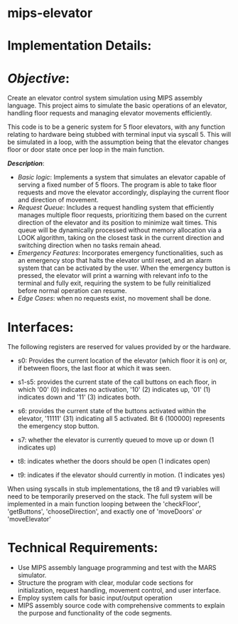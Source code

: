 # mips-elevator

# **Implementation Details:**

# *Objective*: 
Create an elevator control system simulation using MIPS assembly language. This project aims to simulate the basic operations of an elevator, handling floor requests and managing elevator movements efficiently. 

This code is to be a generic system for 5 floor elevators, with any function relating to hardware being stubbed with terminal input via syscall 5. This will be simulated in a loop, with the assumption being that the elevator changes floor or door state once per loop in the main function.

***Description***: 
- *Basic logic*: Implements a system that simulates an elevator capable of serving a fixed number of 5 floors. The program is able to take floor requests and move the elevator accordingly, displaying the current floor and direction of movement.
- *Request Queue*: Includes a request handling system that efficiently manages multiple floor requests, prioritizing them based on the current direction of the elevator and its position to minimize wait times. This queue will be dynamically processed without memory allocation via a LOOK algorithm, taking on the closest task in the current direction and switching direction when no tasks remain ahead.
- *Emergency Features*: Incorporates emergency functionalities, such as an emergency stop that halts the elevator until reset, and an alarm system that can be activated by the user. When the emergency button is pressed, the elevator will print a warning with relevant info to the terminal and fully exit, requiring the system to be fully reinitialized before normal operation can resume.
- *Edge Cases*: when no requests exist, no movement shall be done.

# Interfaces:

The following registers are reserved for values provided by or the hardware.
- s0: Provides the current location of the elevator (which floor it is on) or, if between floors, the last floor at which it was seen.
- s1-s5: provides the current state of the call buttons on each floor, in which '00' (0) indicates no activation, '10' (2) indicates up, '01' (1) indicates down and '11' (3) indicates both.
- s6: provides the current state of the buttons activated within the elevator, '11111' (31) indicating all 5 activated. Bit 6 (100000) represents the emergency stop button.
- s7: whether the elevator is currently queued to move up or down (1 indicates up)

- t8: indicates whether the doors should be open (1 indicates open)
- t9: indicates if the elevator should currently in motion. (1 indicates yes)

When using syscalls in stub implementations, the t8 and t9 variables will need to be temporarily preserved on the stack.
The full system will be implemented in a main function looping between the 'checkFloor', 'getButtons', 'chooseDirection', and exactly one of 'moveDoors' *or* 'moveElevator'

# Technical Requirements:
- Use MIPS assembly language programming and test with the MARS simulator.
- Structure the program with clear, modular code sections for initialization, request handling, movement control, and user interface.
- Employ system calls for basic input/output operation
- MIPS assembly source code with comprehensive comments to explain the purpose and functionality of the code segments.
